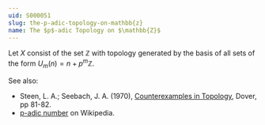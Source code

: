```yaml
---
uid: S000051
slug: the-p-adic-topology-on-mathbb{z}
name: The $p$-adic Topology on $\mathbb{Z}$
---
```

Let $X$ consist of the set $\mathbb{Z}$ with topology generated by the basis of all sets of the form $U_m(n) = n + p^m \mathbb{Z}$.

See also:

* Steen, L. A.; Seebach, J. A. (1970), [Counterexamples in Topology](http://books.google.com/books/about/Counterexamples_in_Topology.html?id=DkEuGkOtSrUC), Dover, pp 81-82.
* [p-adic number](http://en.wikipedia.org/wiki/P-adic) on Wikipedia.

